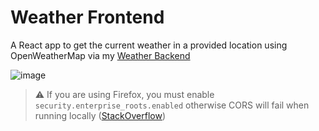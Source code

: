 # Weather Frontend
A React app to get the current weather in a provided location using OpenWeatherMap via my [Weather Backend](https://github.com/joestandring/weather-backend)

![image](https://user-images.githubusercontent.com/31478850/194304009-18c3d6a4-cfc0-4ab9-bb95-f773fcebc07f.png)

> :warning: If you are using Firefox, you must enable `security.enterprise_roots.enabled` otherwise CORS will fail when running locally ([StackOverflow](https://stackoverflow.com/a/68411349))
